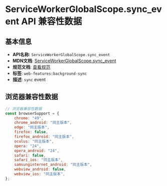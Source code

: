 # ServiceWorkerGlobalScope.sync_event API 兼容性数据

## 基本信息

- **API名称**: `ServiceWorkerGlobalScope.sync_event`
- **MDN文档**: [ServiceWorkerGlobalScope.sync_event](https://developer.mozilla.org/docs/Web/API/ServiceWorkerGlobalScope/sync_event)
- **规范文档**: [查看规范](https://wicg.github.io/background-sync/spec/#dom-serviceworkerglobalscope-onsync)
- **标签**: `web-features:background-sync`
- **描述**: `sync` event

## 浏览器兼容性数据

```javascript
// 浏览器兼容性数据
const browserSupport = {
    chrome: "49",
    chrome_android: "同主版本",
    edge: "同主版本",
    firefox: false,
    firefox_android: "同主版本",
    oculus: "同主版本",
    opera: "24",
    opera_android: "24",
    safari: false,
    safari_ios: "同主版本",
    samsunginternet_android: "同主版本",
    webview_android: false,
    webview_ios: "同主版本",
};

```

